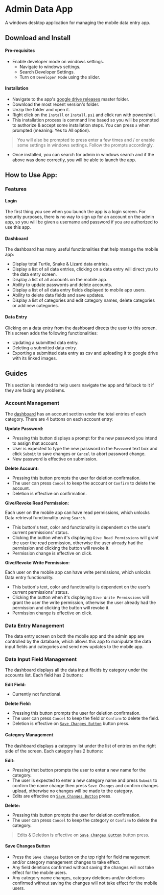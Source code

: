 # Admin Data App
A windows desktop application for managing the mobile data entry app.

## Download and Install 
#### Pre-requisites
- Enable developer mode on windows settings.
    * Navigate to windows settings.
    * Search Developer Settings.
    * Turn on `Developer Mode` using the slider.

#### Installation 
- Navigate to the app's [google drive releases](https://drive.google.com/drive/folders/1H68mM3z6rLNothsX0a08Foxw_v3pFSUH?usp=sharing) master folder.
- Download the most recent version's folder.
- Unzip the folder and open it.
- Right click on the `Install` or `Install.ps1` and click run with powershell.
- This installation process is command line based so you will be prompted to authorize & accept some installation steps. You can press `a` when prompted (meaning: Yes to All option). 

> You will also be prompted to press enter a few times and / or enable some settings in windows settings. Follow the prompts accordingly.

- Once installed, you can search for admin in windows search and if the above was done correctly, you will be able to launch the app.

## How to Use App:
### Features

#### Login
The first thing you see when you launch the app is a login screen. For security purposes, there is no way to sign up for an account on the admin app, so you will be given a username and password if you are authorized to use this app.

#### Dashboard
The dashboard has many useful functionalities that help manage the mobile app:

- Display total Turtle, Snake & Lizard data entries.
- Display a list of all data entries, clicking on a data entry will direct you to the data entry screen.
- Display a list of all accounts on the mobile app.
- Ability to update passwords and delete accounts.
- Display a list of all data entry fields displayed to mobile app users.
- Ability to delete data fields and save updates.    
- Display a list of categories and edit category names, delete categories or add new categories.

#### Data Entry
Clicking on a data entry from the dashboard directs the user to this screen. This screen adds the following functionalities: 

- Updating a submitted data entry.
- Deleting a submitted data entry.
- Exporting a submitted data entry as csv and uploading it to google drive with its linked images.

## Guides
This section is intended to help users navigate the app and fallback to it if they are facing any problems.

### Account Management
The [dashboard](#dashboard) has an account section under the total entries of each category. There are 4 buttons on each account entry: 

**Update Password:** 

- Pressing this button displays a prompt for the new password you intend to assign that account.  
- User is expected to type the new password in the `Password` text box and click `Submit` to save changes or `Cancel` to abort password change.
- New password is effective on submission.

**Delete Account:**

- Pressing this button prompts the user for deletion confirmation.
- The user can press `Cancel` to keep the account or `Confirm` to delete the account.
- Deletion is effective on confirmation. 

**Give/Revoke Read Permission:**

Each user on the mobile app can have read permissions, which unlocks Data retrieval functionality using `Search`.

- This button's text, color and functionality is dependent on the user's current permissions' status. 
- Clicking the button when it's displaying `Give Read Permissions` will grant the user the read permission, otherwise the user already had the permission and clicking the button will revoke it.
- Permission change is effective on click.

**Give/Revoke Write Permission:** 

Each user on the mobile app can have write permissions, which unlocks Data entry functionality.

- This button's text, color and functionality is dependent on the user's current permissions' status. 
- Clicking the button when it's displaying `Give Write Permissions` will grant the user the write permission, otherwise the user already had the permission and clicking the button will revoke it.
- Permission change is effective on click.

### Data Entry Management
The data entry screen on both the mobile app and the admin app are controlled by the database, which allows this app to manipulate the data input fields and categories and send new updates to the mobile app.

### Data Input Field Management
The dashboard displays all the data input filelds by category under the accounts list. Each field has 2 buttons: 

**Edit Field:**

- Currently not functional.

**Delete Field:** 

- Pressing this button prompts the user for deletion confirmation.
- The user can press `Cancel` to keep the field or `Confirm` to delete the field.
- Deletion is effective on [`Save Changes Button`](#save-changes-button) button press. 

#### Category Management
The dashboard displays a category list under the list of entries on the right side of the screen. Each category has 2 buttons: 

**Edit:**

- Pressing that button prompts the user to enter a new name for the category.
- The user is expected to enter a new category name and press `Submit` to confirm the name change then press `Save Changes` and confirm changes upload, otherwise no changes will be made to the category.
- Edits are effective on [`Save Changes Button`](#save-changes-button) press.

**Delete:**

- Pressing this button prompts the user for deletion confirmation.
- The user can press `Cancel` to keep the category or `Confirm` to delete the category.

> Edits & Deletion is effective on [`Save Changes Button`](#save-changes-button) button press. 

#### Save Changes Button
- Press the `Save Changes` button on the top right for field management and/or category management changes to take effect.
- Any field deletions confirmed without saving the changes will not take effect for the mobile users. 
- Any category name changes, category deletions and/or deletions confirmed without saving the changes will not take effect for the mobile users. 
